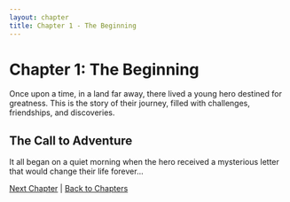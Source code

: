 ```yaml
---
layout: chapter
title: Chapter 1 - The Beginning
---
```


# Chapter 1: The Beginning

Once upon a time, in a land far away, there lived a young hero destined for greatness. This is the story of their journey, filled with challenges, friendships, and discoveries.

## The Call to Adventure

It all began on a quiet morning when the hero received a mysterious letter that would change their life forever...

[Next Chapter](chapter2.html) | [Back to Chapters](index.html)
